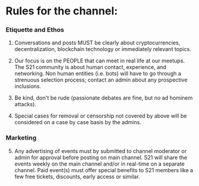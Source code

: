 # Rules for the channel:

### Etiquette and Ethos
1. Conversations and posts MUST be clearly about cryptocurrencies, decentralization, blockchain technology or immediately relevant topics.

2. Our focus is on the PEOPLE that can meet in real life at our meetups. The S21 community is about human contact, experience, and networking. Non human entities (i.e. bots) will have to go through a strenuous selection process; contact an admin about any prospective inclusions.

3. Be kind, don't be rude (passionate debates are fine, but no ad hominem attacks).

4. Special cases for removal or censorship not covered by above will be considered on a case by case basis by the admins.

### Marketing
5. Any advertising of events must by submitted to channel moderator or admin for approval before posting on main channel. S21 will share the events weekly on the main channel and/or in real-time on a separate channel. Paid event(s) must offer special benefits to S21 members like a few free tickets, discounts, early access or similar.

